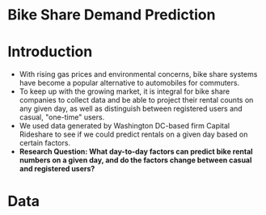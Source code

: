 # Bike Share Demand Prediction

# Introduction

- With rising gas prices and environmental concerns, bike share systems have become a popular alternative to automobiles for commuters.
- To keep up with the growing market, it is integral for bike share companies to collect data and be able to project their rental counts on any given day, as well as distinguish between registered users and casual, "one-time" users.
- We used data generated by Washington DC-based firm Capital Rideshare to see if we could predict rentals on a given day based on certain factors.
- **Research Question: What day-to-day factors can predict bike rental numbers on a given day, and do the factors change between casual and registered users?**

# Data

